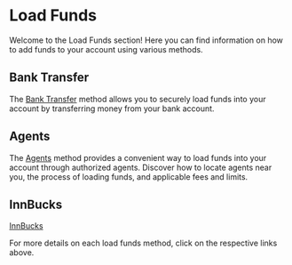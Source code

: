 # Load Funds

Welcome to the Load Funds section! Here you can find information on how to add funds to your account using various methods.

## Bank Transfer

The [Bank Transfer](/deposit/banks.md) method allows you to securely load funds into your account by transferring money from your bank account.

## Agents

The [Agents](/deposit/agents.md) method provides a convenient way to load funds into your account through authorized agents. Discover how to locate agents near you, the process of loading funds, and applicable fees and limits.

## InnBucks

[InnBucks](/deposit/innbucks.md)

For more details on each load funds method, click on the respective links above.
